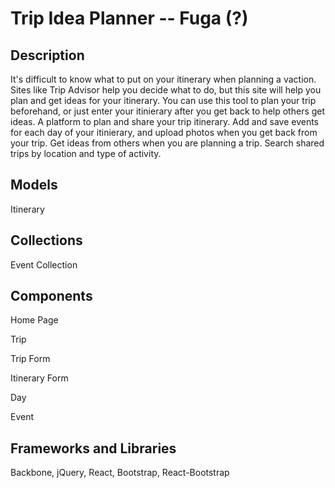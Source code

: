 # Trip Idea Planner -- Fuga (?)
## Description
It's difficult to know what to put on your itinerary when planning a vaction. Sites like Trip Advisor help you decide what to do, but this site will help you plan and get ideas for your itinerary. You can use this tool to plan your trip beforehand, or just enter your itinierary after you get back to help others get ideas. 
A platform to plan and share your trip itinerary. Add and save events for each day of your itinierary, and upload photos when you get back from your trip. Get ideas from others when you are planning a trip. Search shared trips by location and type of activity. 


## Models 
Itinerary


## Collections 
Event Collection


## Components
Home Page 

Trip 

Trip Form

Itinerary Form

Day

Event

## Frameworks and Libraries

Backbone, jQuery, React, Bootstrap, React-Bootstrap

